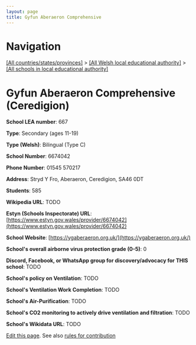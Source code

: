 ```yaml
---
layout: page
title: Gyfun Aberaeron Comprehensive
---
```

# Navigation

[[All countries/states/provinces]](../../..) > [[All Welsh local educational authority]](../..) > [[All schools in local educational authority]](..)

# Gyfun Aberaeron Comprehensive (Ceredigion)

**School LEA number**: 667

**Type**: Secondary (ages 11-19)

**Type (Welsh)**: Bilingual (Type C)

**School Number**: 6674042

**Phone Number**: 01545 570217

**Address**: Stryd Y Fro, Aberaeron, Ceredigion, SA46 0DT

**Students**: 585

**Wikipedia URL**: TODO

**Estyn (Schools Inspectorate) URL**: [https://www.estyn.gov.wales/provider/6674042](https://www.estyn.gov.wales/provider/6674042)

**School Website**: [https://ygaberaeron.org.uk/](https://ygaberaeron.org.uk/)

**School's overall airborne virus protection grade (0-5)**: 0

**Discord, Facebook, or WhatsApp group for discovery/advocacy for THIS school**: TODO

**School's policy on Ventilation**: TODO

**School's Ventilation Work Completion**: TODO

**School's Air-Purification**: TODO

**School's CO2 monitoring to actively drive ventilation and filtration**: TODO

**School's Wikidata URL**: TODO




[Edit this page](https://github.com/VentilationProject/Wales/edit/prif/./Ceredigion/Gyfun_Aberaeron_Comprehensive.md). See also [rules for contribution](../../../contribution-rules/)